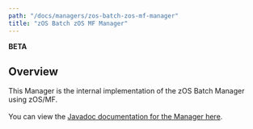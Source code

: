```yaml
---
path: "/docs/managers/zos-batch-zos-mf-manager"
title: "zOS Batch zOS MF Manager"
---
```


**BETA**

## Overview
This Manager is the internal implementation of the zOS Batch Manager using zOS/MF. <br><br>    You can view the <a href="https://javadoc.galasa.dev/dev/galasa/zosmf/package-summary.html"  target="_blank" rel="noopener noreferrer">Javadoc documentation for the Manager here</a>.   <br><br>



